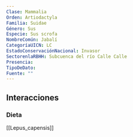 ```yaml
---
Clase: Mammalia
Orden: Artiodactyla
Familia: Suidae
Género: Sus
Especie: Sus scrofa
NombreComún: Jabalí
CategoríaUICN: LC
EstadoConservaciónNacional: Invasor
SectorenlaRBHH: Subcuenca del río Calle Calle
Presencia: 
TipoDeDato: 
Fuente: ""
---
```

## Interacciones
### Dieta
[[Lepus_capensis]]
